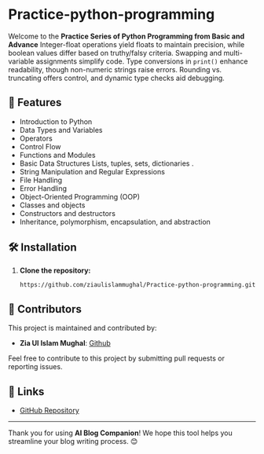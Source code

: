 # Practice-python-programming

Welcome to the **Practice Series of Python Programming from Basic and Advance**
Integer-float operations yield floats to maintain precision, while boolean values differ based on truthy/falsy criteria. Swapping and multi-variable assignments simplify code. Type conversions in `print()` enhance readability, though non-numeric strings raise errors. Rounding vs. truncating offers control, and dynamic type checks aid debugging.


## 🚀 Features

- Introduction to Python
- Data Types and Variables
- Operators
- Control Flow
- Functions and Modules
- Basic Data Structures Lists, tuples, sets, dictionaries .
- String Manipulation and Regular Expressions
- File Handling
- Error Handling
- Object-Oriented Programming (OOP)
- Classes and objects
- Constructors and destructors
- Inheritance, polymorphism, encapsulation, and abstraction







## 🛠️ Installation

1. **Clone the repository:**

    ```bash
    https://github.com/ziaulislammughal/Practice-python-programming.git

    ```



## 👥 Contributors

This project is maintained and contributed by:

- **Zia Ul Islam Mughal**: [Github](https://github.com/ziaulislammughal)


Feel free to contribute to this project by submitting pull requests or reporting issues.

## 🔗 Links

- [GitHub Repository](https://github.com/ziaulislammughal/Practice-python-programming.git)


---

Thank you for using **AI Blog Companion**! We hope this tool helps you streamline your blog writing process. 😊

